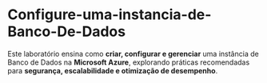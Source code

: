 # Configure-uma-instancia-de-Banco-De-Dados
Este laboratório ensina como **criar, configurar e gerenciar** uma instância de Banco de Dados na **Microsoft Azure**, explorando práticas recomendadas para **segurança, escalabilidade e otimização de desempenho**.  
